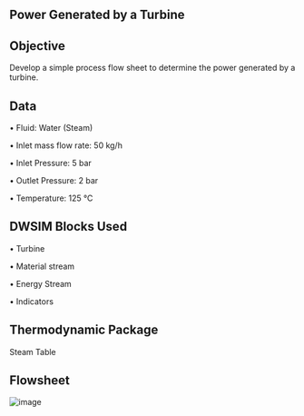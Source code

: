 ## Power Generated by a Turbine

## Objective

Develop a simple process flow sheet to determine the power generated by a turbine. 

## Data

•	Fluid: Water (Steam)

•	Inlet mass flow rate: 50 kg/h 

•	Inlet Pressure: 5 bar 

•	Outlet Pressure: 2 bar 

•	Temperature: 125 °C


## DWSIM Blocks Used

•	Turbine

•	Material stream

•	Energy Stream

•	Indicators


## Thermodynamic Package

Steam Table

## Flowsheet

![image](https://user-images.githubusercontent.com/87890409/185781901-a468141d-3059-4940-befa-045ae98ce9d9.png)



